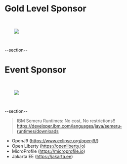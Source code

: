 # Gold Level Sponsor

<img src="images/jfrog.png" style="border:none; box-shadow:none; margin: 30px; background:white;"/>

--section--
# Event Sponsor

<img src="images/ibm.jpg" style="border:none; box-shadow:none; margin: 30px; background:white;"/>

--section--
> IBM Semeru Runtimes: No cost, No restrictions!!
https://developer.ibm.com/languages/java/semeru-runtimes/downloads

- OpenJ9 (https://www.eclipse.org/openj9/)
- Open Liberty (https://openliberty.io)<br/>
- MicroProfile (https://microprofile.io)<br/>
- Jakarta EE (https://jakarta.ee)<br/>

